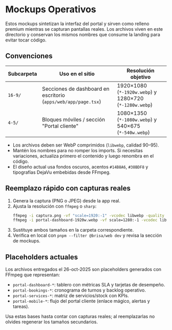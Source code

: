 # Mockups Operativos

Estos mockups sintetizan la interfaz del portal y sirven como relleno premium mientras se capturan pantallas reales. Los archivos viven en este directorio y conservan los mismos nombres que consume la landing para evitar tocar código.

## Convenciones

| Subcarpeta | Uso en el sitio                                                | Resolución objetivo                                    |
| ---------- | -------------------------------------------------------------- | ------------------------------------------------------ |
| `16-9/`    | Secciones de dashboard en escritorio (`apps/web/app/page.tsx`) | 1920×1080 (`*-1920w.webp`) y 1280×720 (`*-1280w.webp`) |
| `4-5/`     | Bloques móviles / sección "Portal cliente"                     | 1080×1350 (`*-1080w.webp`) y 540×675 (`*-540w.webp`)   |

- Los archivos deben ser WebP comprimidos (`libwebp`, calidad 90–95).
- Mantén los nombres para no romper los imports. Si necesitas variaciones, actualiza primero el contenido y luego renombra en el código.
- El diseño actual usa fondos oscuros, acentos `#14B8A6`, `#38BDF8` y tipografías DejaVu embebidas desde FFmpeg.

## Reemplazo rápido con capturas reales

1. Genera la captura (PNG o JPEG) desde la app real.
2. Ajusta la resolución con `ffmpeg` o `sharp`:
   ```bash
   ffmpeg -i captura.png -vf "scale=1920:-1" -vcodec libwebp -quality 95 portal-dashboard-1920w.webp
   ffmpeg -i portal-dashboard-1920w.webp -vf scale=1280:-1 -vcodec libwebp -quality 95 portal-dashboard-1280w.webp
   ```
3. Sustituye ambos tamaños en la carpeta correspondiente.
4. Verifica en local con `pnpm --filter @brisa/web dev` y revisa la sección de mockups.

## Placeholders actuales

Los archivos entregados el 26-oct-2025 son placeholders generados con FFmpeg que representan:

- `portal-dashboard-*`: tablero con métricas SLA y tarjetas de desempeño.
- `portal-bookings-*`: cronograma de turnos y backlog operativo.
- `portal-services-*`: matriz de servicios/stock con KPIs.
- `portal-mobile-*`: flujo del portal cliente (enlace mágico, alertas y tareas).

Usa estas bases hasta contar con capturas reales; al reemplazarlas no olvides regenerar los tamaños secundarios.
